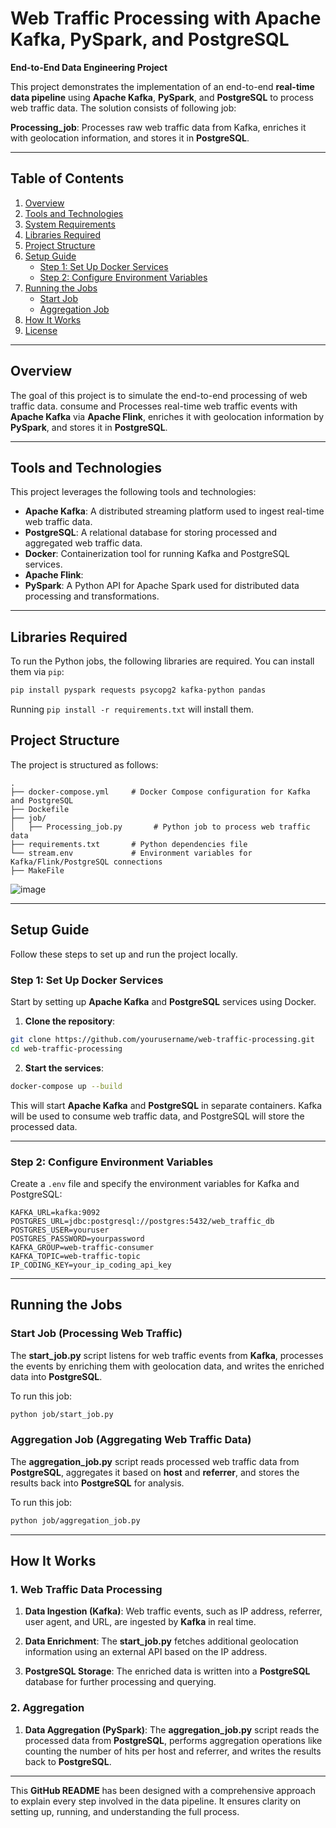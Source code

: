 
# Web Traffic Processing with Apache Kafka, PySpark, and PostgreSQL

**End-to-End Data Engineering Project**

This project demonstrates the implementation of an end-to-end **real-time data pipeline** using **Apache Kafka**, **PySpark**, and **PostgreSQL** to process web traffic data. The solution consists of following job:

**Processing_job**: Processes raw web traffic data from Kafka, enriches it with geolocation information, and stores it in **PostgreSQL**.

---

## **Table of Contents**

1. [Overview](#overview)
2. [Tools and Technologies](#tools-and-technologies)
3. [System Requirements](#system-requirements)
4. [Libraries Required](#libraries-required)
5. [Project Structure](#project-structure)
6. [Setup Guide](#setup-guide)
   - [Step 1: Set Up Docker Services](#step-1-set-up-docker-services)
   - [Step 2: Configure Environment Variables](#step-2-configure-environment-variables)
7. [Running the Jobs](#running-the-jobs)
   - [Start Job](#start-job)
   - [Aggregation Job](#aggregation-job)
8. [How It Works](#how-it-works)
9. [License](#license)

---

## **Overview**

The goal of this project is to simulate the end-to-end processing of web traffic data. consume and Processes real-time web traffic events with **Apache Kafka** via **Apache Flink**, enriches it with  geolocation information by **PySpark**, and stores it in **PostgreSQL**. 

---

## **Tools and Technologies**

This project leverages the following tools and technologies:

- **Apache Kafka**: A distributed streaming platform used to ingest real-time web traffic data.
- **PostgreSQL**: A relational database for storing processed and aggregated web traffic data.
- **Docker**: Containerization tool for running Kafka and PostgreSQL services.
- **Apache Flink**: 
- **PySpark**: A Python API for Apache Spark used for distributed data processing and transformations.

---

## **Libraries Required**

To run the Python jobs, the following libraries are required. You can install them via `pip`:

```bash
pip install pyspark requests psycopg2 kafka-python pandas
```

Running `pip install -r requirements.txt` will install them.



## **Project Structure**

The project is structured as follows:

```plaintext
.
├── docker-compose.yml     # Docker Compose configuration for Kafka and PostgreSQL
├── Dockefile             
├── job/
│   ├── Processing_job.py       # Python job to process web traffic data
├── requirements.txt       # Python dependencies file
└── stream.env             # Environment variables for Kafka/Flink/PostgreSQL connections
├── MakeFile            
```
![image](https://github.com/user-attachments/assets/67421169-ab00-4b5c-92a4-5a75fa6d6d77)

---

## **Setup Guide**

Follow these steps to set up and run the project locally.

### **Step 1: Set Up Docker Services**

Start by setting up **Apache Kafka** and **PostgreSQL** services using Docker.

1. **Clone the repository**:

```bash
git clone https://github.com/yourusername/web-traffic-processing.git
cd web-traffic-processing
```

2. **Start the services**:

```bash
docker-compose up --build
```

This will start **Apache Kafka** and **PostgreSQL** in separate containers. Kafka will be used to consume web traffic data, and PostgreSQL will store the processed data.

---

### **Step 2: Configure Environment Variables**

Create a `.env` file and specify the environment variables for Kafka and PostgreSQL:

```env
KAFKA_URL=kafka:9092
POSTGRES_URL=jdbc:postgresql://postgres:5432/web_traffic_db
POSTGRES_USER=youruser
POSTGRES_PASSWORD=yourpassword
KAFKA_GROUP=web-traffic-consumer
KAFKA_TOPIC=web-traffic-topic
IP_CODING_KEY=your_ip_coding_api_key
```

---

## **Running the Jobs**

### **Start Job (Processing Web Traffic)**

The **start_job.py** script listens for web traffic events from **Kafka**, processes the events by enriching them with geolocation data, and writes the enriched data into **PostgreSQL**.

To run this job:

```bash
python job/start_job.py
```

### **Aggregation Job (Aggregating Web Traffic Data)**

The **aggregation_job.py** script reads processed web traffic data from **PostgreSQL**, aggregates it based on **host** and **referrer**, and stores the results back into **PostgreSQL** for analysis.

To run this job:

```bash
python job/aggregation_job.py
```

---

## **How It Works**

### **1. Web Traffic Data Processing**

1. **Data Ingestion (Kafka)**: Web traffic events, such as IP address, referrer, user agent, and URL, are ingested by **Kafka** in real time.
   
2. **Data Enrichment**: The **start_job.py** fetches additional geolocation information using an external API based on the IP address.

3. **PostgreSQL Storage**: The enriched data is written into a **PostgreSQL** database for further processing and querying.

### **2. Aggregation**

1. **Data Aggregation (PySpark)**: The **aggregation_job.py** script reads the processed data from **PostgreSQL**, performs aggregation operations like counting the number of hits per host and referrer, and writes the results back to **PostgreSQL**.



---

This **GitHub README** has been designed with a comprehensive approach to explain every step involved in the data pipeline. It ensures clarity on setting up, running, and understanding the full process.

